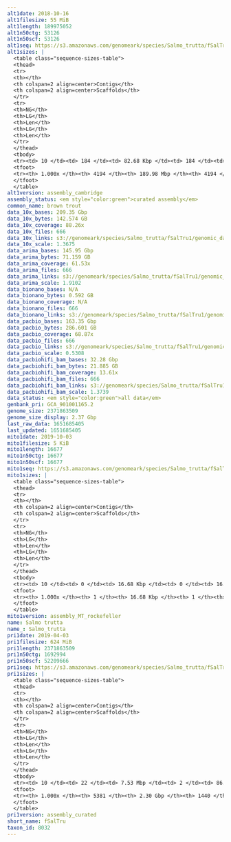 ```yaml
---
alt1date: 2018-10-16
alt1filesize: 55 MiB
alt1length: 189975052
alt1n50ctg: 53126
alt1n50scf: 53126
alt1seq: https://s3.amazonaws.com/genomeark/species/Salmo_trutta/fSalTru1/assembly_cambridge/fSalTru1.alt.asm.20181016.fasta.gz
alt1sizes: |
  <table class="sequence-sizes-table">
  <thead>
  <tr>
  <th></th>
  <th colspan=2 align=center>Contigs</th>
  <th colspan=2 align=center>Scaffolds</th>
  </tr>
  <tr>
  <th>NG</th>
  <th>LG</th>
  <th>Len</th>
  <th>LG</th>
  <th>Len</th>
  </tr>
  </thead>
  <tbody>
  <tr><td> 10 </td><td> 184 </td><td> 82.68 Kbp </td><td> 184 </td><td> 82.68 Kbp </td></tr>  <tr><td> 20 </td><td> 434 </td><td> 70.31 Kbp </td><td> 434 </td><td> 70.31 Kbp </td></tr>  <tr><td> 30 </td><td> 720 </td><td> 63.17 Kbp </td><td> 720 </td><td> 63.17 Kbp </td></tr>  <tr><td> 40 </td><td> 1035 </td><td> 57.51 Kbp </td><td> 1035 </td><td> 57.51 Kbp </td></tr>  <tr style="background-color:#cccccc;"><td> 50 </td><td> 1379 </td><td> 53.13 Kbp </td><td> 1379 </td><td> 53.13 Kbp </td></tr>  <tr><td> 60 </td><td> 1751 </td><td> 48.87 Kbp </td><td> 1751 </td><td> 48.87 Kbp </td></tr>  <tr><td> 70 </td><td> 2161 </td><td> 43.87 Kbp </td><td> 2161 </td><td> 43.87 Kbp </td></tr>  <tr><td> 80 </td><td> 2624 </td><td> 37.88 Kbp </td><td> 2624 </td><td> 37.88 Kbp </td></tr>  <tr><td> 90 </td><td> 3183 </td><td> 29.83 Kbp </td><td> 3183 </td><td> 29.83 Kbp </td></tr>  <tr><td> 100 </td><td> 4193 </td><td> 164  bp </td><td> 4193 </td><td> 164  bp </td></tr>  </tbody>
  <tfoot>
  <tr><th> 1.000x </th><th> 4194 </th><th> 189.98 Mbp </th><th> 4194 </th><th> 189.98 Mbp </th></tr>
  </tfoot>
  </table>
alt1version: assembly_cambridge
assembly_status: <em style="color:green">curated assembly</em>
common_name: brown trout
data_10x_bases: 209.35 Gbp
data_10x_bytes: 142.574 GB
data_10x_coverage: 88.26x
data_10x_files: 666
data_10x_links: s3://genomeark/species/Salmo_trutta/fSalTru1/genomic_data/10x/<br>
data_10x_scale: 1.3675
data_arima_bases: 145.95 Gbp
data_arima_bytes: 71.159 GB
data_arima_coverage: 61.53x
data_arima_files: 666
data_arima_links: s3://genomeark/species/Salmo_trutta/fSalTru1/genomic_data/arima/<br>
data_arima_scale: 1.9102
data_bionano_bases: N/A
data_bionano_bytes: 0.592 GB
data_bionano_coverage: N/A
data_bionano_files: 666
data_bionano_links: s3://genomeark/species/Salmo_trutta/fSalTru1/genomic_data/bionano/<br>
data_pacbio_bases: 163.35 Gbp
data_pacbio_bytes: 286.601 GB
data_pacbio_coverage: 68.87x
data_pacbio_files: 666
data_pacbio_links: s3://genomeark/species/Salmo_trutta/fSalTru1/genomic_data/pacbio/<br>
data_pacbio_scale: 0.5308
data_pacbiohifi_bam_bases: 32.28 Gbp
data_pacbiohifi_bam_bytes: 21.885 GB
data_pacbiohifi_bam_coverage: 13.61x
data_pacbiohifi_bam_files: 666
data_pacbiohifi_bam_links: s3://genomeark/species/Salmo_trutta/fSalTru1/genomic_data/pacbiohifi_bam/<br>
data_pacbiohifi_bam_scale: 1.3739
data_status: <em style="color:green">all data</em>
genbank_pri: GCA_901001165.2
genome_size: 2371863509
genome_size_display: 2.37 Gbp
last_raw_data: 1651685405
last_updated: 1651685405
mito1date: 2019-10-03
mito1filesize: 5 KiB
mito1length: 16677
mito1n50ctg: 16677
mito1n50scf: 16677
mito1seq: https://s3.amazonaws.com/genomeark/species/Salmo_trutta/fSalTru1/assembly_MT_rockefeller/fSalTru1.MT.20191003.fasta.gz
mito1sizes: |
  <table class="sequence-sizes-table">
  <thead>
  <tr>
  <th></th>
  <th colspan=2 align=center>Contigs</th>
  <th colspan=2 align=center>Scaffolds</th>
  </tr>
  <tr>
  <th>NG</th>
  <th>LG</th>
  <th>Len</th>
  <th>LG</th>
  <th>Len</th>
  </tr>
  </thead>
  <tbody>
  <tr><td> 10 </td><td> 0 </td><td> 16.68 Kbp </td><td> 0 </td><td> 16.68 Kbp </td></tr>  <tr><td> 20 </td><td> 0 </td><td> 16.68 Kbp </td><td> 0 </td><td> 16.68 Kbp </td></tr>  <tr><td> 30 </td><td> 0 </td><td> 16.68 Kbp </td><td> 0 </td><td> 16.68 Kbp </td></tr>  <tr><td> 40 </td><td> 0 </td><td> 16.68 Kbp </td><td> 0 </td><td> 16.68 Kbp </td></tr>  <tr style="background-color:#cccccc;"><td> 50 </td><td> 0 </td><td style="background-color:#ff8888;"> 16.68 Kbp </td><td> 0 </td><td style="background-color:#ff8888;"> 16.68 Kbp </td></tr>  <tr><td> 60 </td><td> 0 </td><td> 16.68 Kbp </td><td> 0 </td><td> 16.68 Kbp </td></tr>  <tr><td> 70 </td><td> 0 </td><td> 16.68 Kbp </td><td> 0 </td><td> 16.68 Kbp </td></tr>  <tr><td> 80 </td><td> 0 </td><td> 16.68 Kbp </td><td> 0 </td><td> 16.68 Kbp </td></tr>  <tr><td> 90 </td><td> 0 </td><td> 16.68 Kbp </td><td> 0 </td><td> 16.68 Kbp </td></tr>  <tr><td> 100 </td><td> 0 </td><td> 16.68 Kbp </td><td> 0 </td><td> 16.68 Kbp </td></tr>  </tbody>
  <tfoot>
  <tr><th> 1.000x </th><th> 1 </th><th> 16.68 Kbp </th><th> 1 </th><th> 16.68 Kbp </th></tr>
  </tfoot>
  </table>
mito1version: assembly_MT_rockefeller
name: Salmo trutta
name_: Salmo_trutta
pri1date: 2019-04-03
pri1filesize: 624 MiB
pri1length: 2371863509
pri1n50ctg: 1692994
pri1n50scf: 52209666
pri1seq: https://s3.amazonaws.com/genomeark/species/Salmo_trutta/fSalTru1/assembly_curated/fSalTru1.pri.cur.20190403.fasta.gz
pri1sizes: |
  <table class="sequence-sizes-table">
  <thead>
  <tr>
  <th></th>
  <th colspan=2 align=center>Contigs</th>
  <th colspan=2 align=center>Scaffolds</th>
  </tr>
  <tr>
  <th>NG</th>
  <th>LG</th>
  <th>Len</th>
  <th>LG</th>
  <th>Len</th>
  </tr>
  </thead>
  <tbody>
  <tr><td> 10 </td><td> 22 </td><td> 7.53 Mbp </td><td> 2 </td><td> 86.25 Mbp </td></tr>  <tr><td> 20 </td><td> 59 </td><td> 5.36 Mbp </td><td> 5 </td><td> 74.75 Mbp </td></tr>  <tr><td> 30 </td><td> 112 </td><td> 3.65 Mbp </td><td> 8 </td><td> 66.90 Mbp </td></tr>  <tr><td> 40 </td><td> 186 </td><td> 2.66 Mbp </td><td> 12 </td><td> 59.76 Mbp </td></tr>  <tr style="background-color:#cccccc;"><td> 50 </td><td> 294 </td><td style="background-color:#88ff88;"> 1.69 Mbp </td><td> 17 </td><td style="background-color:#88ff88;"> 52.21 Mbp </td></tr>  <tr><td> 60 </td><td> 464 </td><td> 1.07 Mbp </td><td> 21 </td><td> 49.36 Mbp </td></tr>  <tr><td> 70 </td><td> 740 </td><td> 0.65 Mbp </td><td> 26 </td><td> 46.38 Mbp </td></tr>  <tr><td> 80 </td><td> 1197 </td><td> 384.60 Kbp </td><td> 31 </td><td> 44.89 Mbp </td></tr>  <tr><td> 90 </td><td> 2068 </td><td> 177.55 Kbp </td><td> 38 </td><td> 25.48 Mbp </td></tr>  <tr><td> 100 </td><td> 5380 </td><td> 1  bp </td><td> 1439 </td><td> 6.00 Kbp </td></tr>  </tbody>
  <tfoot>
  <tr><th> 1.000x </th><th> 5381 </th><th> 2.30 Gbp </th><th> 1440 </th><th> 2.37 Gbp </th></tr>
  </tfoot>
  </table>
pri1version: assembly_curated
short_name: fSalTru
taxon_id: 8032
---
```

